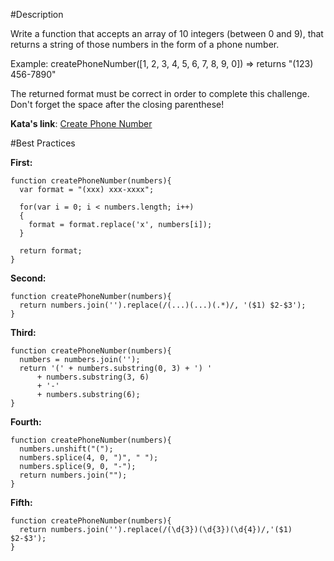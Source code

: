 #Description

Write a function that accepts an array of 10 integers (between 0 and 9), that returns a string of those numbers in the form of a phone number.

Example:
createPhoneNumber([1, 2, 3, 4, 5, 6, 7, 8, 9, 0]) => returns "(123) 456-7890"

The returned format must be correct in order to complete this challenge. 
Don't forget the space after the closing parenthese!

**Kata's link**: [Create Phone Number](http://www.codewars.com/kata/create-phone-number/)

#Best Practices

**First:**
```
function createPhoneNumber(numbers){
  var format = "(xxx) xxx-xxxx";
  
  for(var i = 0; i < numbers.length; i++)
  {
    format = format.replace('x', numbers[i]);
  }
  
  return format;
}
```

**Second:**
```
function createPhoneNumber(numbers){
  return numbers.join('').replace(/(...)(...)(.*)/, '($1) $2-$3');
}
```

**Third:**
```
function createPhoneNumber(numbers){
  numbers = numbers.join('');
  return '(' + numbers.substring(0, 3) + ') ' 
      + numbers.substring(3, 6) 
      + '-' 
      + numbers.substring(6);
}
```

**Fourth:**
```
function createPhoneNumber(numbers){
  numbers.unshift("(");
  numbers.splice(4, 0, ")", " ");
  numbers.splice(9, 0, "-");
  return numbers.join("");
}
```

**Fifth:**
```
function createPhoneNumber(numbers){
  return numbers.join('').replace(/(\d{3})(\d{3})(\d{4})/,'($1) $2-$3');
}
```